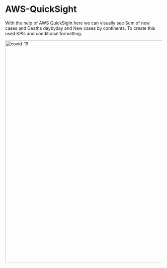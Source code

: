 # AWS-QuickSight


With the help of AWS QuickSight here we can visually see Sum of new cases and Deaths daybyday and New cases by continents.
To create this used KPIs and conditional formatting.


<img width="716" alt="covid-19" src="https://github.com/sheetal76/AWS-QuickSight/assets/122160812/071d33ca-8f16-4c2f-91ae-723c333dec23">
